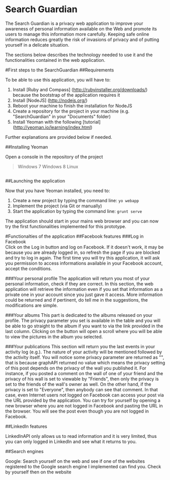 Search Guardian
==============

The Search Guardian is a privacy web application to improve your awareness of personal information available on the Web and promote its users to manage this information more carefully. Keeping safe online information reduces greatly the risk of invasions of privacy and of putting yourself in a delicate situation.

The sections below describes the technology needed to use it and the functionalities contained in the web application.

#First steps to the SearchGuardian
##Requirements

To be able to use this application, you will have to:

1. Install [Ruby and Compass] (http://rubyinstaller.org/downloads/) because the bootstrap of the application requires it
2. Install [NodeJS] (http://nodejs.org/)
3. Reboot your machine to finish the installation for NodeJS
4. Create a repository for the project in your machine (e.g. "SearchGuardian" in your "Documents" folder)
5. Install Yeoman with the following [tutorial] (http://yeoman.io/learning/index.html)

Further explanations are provided below if needed.

##Installing Yeoman

Open a console in the repository of the project
>Windows 7
>Windows 8
>Linux
```
```

##Launching the application

Now that you have Yeoman installed, you need to:

1. Create a new project by typing the command line: `yo webapp`
2. Implement the project (via Git or manually)
3. Start the application by typing the command line: `grunt serve`

The application should start in your mains web browser and you can now try the first functionalities implemented for this prototype.

#Functionalties of the application
##Facebook features
###Log in Facebook  
  Click on the Log in button and log on Facebook.
  If it doesn't work, it may be because you are already logged in, so refresh the page if you are blocked and try to log in again.
  The first time you will try this application, it will ask you permission to access informations available in your Facebook account, accept the conditions.

###Your personal profile
  The application will return you most of your personal information, check if they are correct. In this section, the web application will retrieve the information even if you set that information as a private one in your account since you just gave it access. More information could be returned and if pertinent, do tell me in the suggestions, the modifications are simple. 

###Your albums
  This part is dedicated to the albums released on your profile. The privacy parameter you set is available in the table and you will be able to go straight to the album if you want to via the link provided in the last column. Clicking on the button will open a scroll where you will be able to view the pictures in the album you selected.

###Your publications
  This section will return you the last events in your activity log (e.g.). The nature of your activity will be mentioned followed by the activity itself. You will notice some privacy parameter are returned as "", that is because graphAPI returned no value which means the privacy setting of this post depends on the privacy of the wall you published it. For instance, if you posted a comment on the wall of one of your friend and the privacy of his wall is set to viewable by "Friends", then only the privacy is set to the friends of the wall's owner as well. On the other hand, if the privacy is set to "Everyone", then anybody can see that comment. In that case, even Internet users not logged on Facebook can access your post via the URL provided by the application. You can try for yourself by opening a new browser where you are not logged in Facebook and pasting the URL in the browser. You will see the post even though you are not logged in Facebook.


##LinkedIn features

  LinkedInAPI only allows us to read information and it is very limited, thus you can only logged in LinkedIn and see what it returns to you.

##Search engines

  Google: Search yourself on the web and see if one of the websites registered to the Google search engine I implemented can find you. Check by yourself then on the website 

